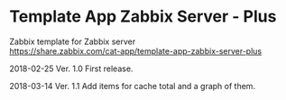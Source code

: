 # Template App Zabbix Server - Plus
Zabbix template for Zabbix server  
https://share.zabbix.com/cat-app/template-app-zabbix-server-plus

2018-02-25 Ver. 1.0
 First release.

2018-03-14 Ver. 1.1
 Add items for cache total and a graph of them.
